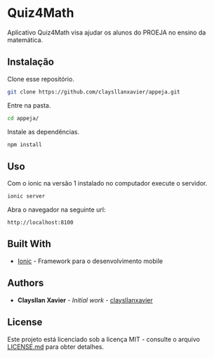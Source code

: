 # Quiz4Math

Aplicativo Quiz4Math visa ajudar os alunos do PROEJA no ensino da matemática.


## Instalação

Clone esse repositório.

```bash
git clone https://github.com/claysllanxavier/appeja.git
```
Entre na pasta.

```bash
cd appeja/
```
Instale as dependências.

```bash
npm install
```

## Uso

Com o ionic na versão 1 instalado no computador execute o servidor.

```bash
ionic server
```
Abra o navegador na seguinte url:

```
http://localhost:8100
```

## Built With

* [Ionic](https://ionicframework.com/) - Framework para o desenvolvimento mobile

## Authors

* **Claysllan Xavier** - *Initial work* - [claysllanxavier](https://github.com/claysllanxavier)

## License

Este projeto está licenciado sob a licença MIT - consulte o arquivo [LICENSE.md](LICENSE.md) para obter detalhes.
